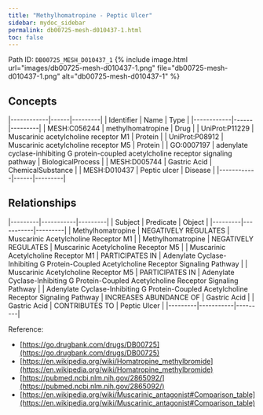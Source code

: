```yaml
---
title: "Methylhomatropine - Peptic Ulcer"
sidebar: mydoc_sidebar
permalink: db00725-mesh-d010437-1.html
toc: false 
---
```



Path ID: `DB00725_MESH_D010437_1`
{% include image.html url="images/db00725-mesh-d010437-1.png" file="db00725-mesh-d010437-1.png" alt="db00725-mesh-d010437-1" %}

## Concepts

|------------|------|---------|
| Identifier | Name | Type    |
|------------|------|---------|
| MESH:C056244 | methylhomatropine | Drug |
| UniProt:P11229 | Muscarinic acetylcholine receptor M1 | Protein |
| UniProt:P08912 | Muscarinic acetylcholine receptor M5 | Protein |
| GO:0007197 | adenylate cyclase-inhibiting G protein-coupled acetylcholine receptor signaling pathway | BiologicalProcess |
| MESH:D005744 | Gastric Acid | ChemicalSubstance |
| MESH:D010437 | Peptic ulcer | Disease |
|------------|------|---------|

## Relationships

|---------|-----------|---------|
| Subject | Predicate | Object  |
|---------|-----------|---------|
| Methylhomatropine | NEGATIVELY REGULATES | Muscarinic Acetylcholine Receptor M1 |
| Methylhomatropine | NEGATIVELY REGULATES | Muscarinic Acetylcholine Receptor M5 |
| Muscarinic Acetylcholine Receptor M1 | PARTICIPATES IN | Adenylate Cyclase-Inhibiting G Protein-Coupled Acetylcholine Receptor Signaling Pathway |
| Muscarinic Acetylcholine Receptor M5 | PARTICIPATES IN | Adenylate Cyclase-Inhibiting G Protein-Coupled Acetylcholine Receptor Signaling Pathway |
| Adenylate Cyclase-Inhibiting G Protein-Coupled Acetylcholine Receptor Signaling Pathway | INCREASES ABUNDANCE OF | Gastric Acid |
| Gastric Acid | CONTRIBUTES TO | Peptic Ulcer |
|---------|-----------|---------|

Reference: 
  - [https://go.drugbank.com/drugs/DB00725](https://go.drugbank.com/drugs/DB00725)
  - [https://en.wikipedia.org/wiki/Homatropine_methylbromide](https://en.wikipedia.org/wiki/Homatropine_methylbromide)
  - [https://pubmed.ncbi.nlm.nih.gov/2865092/](https://pubmed.ncbi.nlm.nih.gov/2865092/)
  - [https://en.wikipedia.org/wiki/Muscarinic_antagonist#Comparison_table](https://en.wikipedia.org/wiki/Muscarinic_antagonist#Comparison_table)
